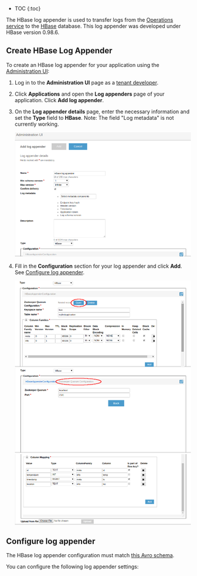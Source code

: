 * TOC
{:toc}

The HBase log appender is used to transfer logs from the [Operations service]({{root_url}}Glossary/#operations-service) to the [HBase](https://hbase.apache.org/) database. This log appender was developed under HBase version 0.98.6.

## Create HBase Log Appender

To create an HBase log appender for your application using the [Administration UI]({{root_url}}Glossary/#administration-ui):

1. Log in to the **Administration UI** page as a [tenant developer]({{root_url}}Glossary/#tenant-developer).

2. Click **Applications** and open the **Log appenders** page of your application.
Click **Add log appender**.

3. On the **Log appender details** page, enter the necessary information and set the **Type** field to **HBase**.
Note: The field "Log metadata" is not currently working.

	![Create hbase log appender](attach/create-hbase-log-appender-admin-ui.png)
	

4. Fill in the **Configuration** section for your log appender and click **Add**.
See [Configure log appender](#configure-log-appender).

	![HBase log appender configuration](attach/hbase-log-appender-config1.png)
	![](attach/hbase-log-appender-config-zookeeper.png)
	![](attach/hbase-log-appender-config2.png)

## Configure log appender


The HBase log appender configuration must match [this Avro schema](/kaa/server/appenders/hbase-appender/src/main/avro/HBaseAppenderConfiguration.avsc).

You can configure the following log appender settings:
